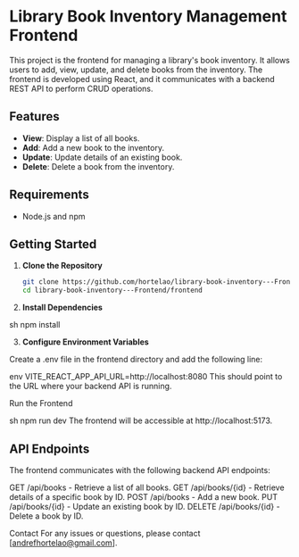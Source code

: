 # Library Book Inventory Management Frontend

This project is the frontend for managing a library's book inventory. It allows users to add, view, update, and delete books from the inventory. The frontend is developed using React, and it communicates with a backend REST API to perform CRUD operations.

## Features

- **View**: Display a list of all books.
- **Add**: Add a new book to the inventory.
- **Update**: Update details of an existing book.
- **Delete**: Delete a book from the inventory.

## Requirements

- Node.js and npm

## Getting Started

1. **Clone the Repository**

   ```sh
   git clone https://github.com/hortelao/library-book-inventory---Frontend
   cd library-book-inventory---Frontend/frontend

   ```

2. **Install Dependencies**

sh
npm install

3. **Configure Environment Variables**

Create a .env file in the frontend directory and add the following line:

env
VITE_REACT_APP_API_URL=http://localhost:8080
This should point to the URL where your backend API is running.

Run the Frontend

sh
npm run dev
The frontend will be accessible at http://localhost:5173.

## API Endpoints

The frontend communicates with the following backend API endpoints:

GET /api/books - Retrieve a list of all books.
GET /api/books/{id} - Retrieve details of a specific book by ID.
POST /api/books - Add a new book.
PUT /api/books/{id} - Update an existing book by ID.
DELETE /api/books/{id} - Delete a book by ID.

Contact
For any issues or questions, please contact [andrefhortelao@gmail.com].
